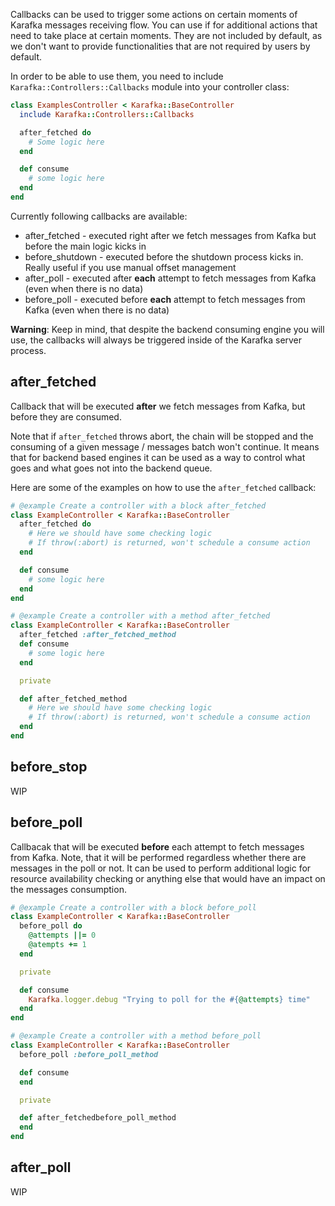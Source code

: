Callbacks can be used to trigger some actions on certain moments of Karafka messages receiving flow. You can use if for additional actions that need to take place at certain moments. They are not included by default, as we don't want to provide functionalities that are not required by users by default.

In order to be able to use them, you need to include ```Karafka::Controllers::Callbacks``` module into your controller class:

```ruby
class ExamplesController < Karafka::BaseController
  include Karafka::Controllers::Callbacks

  after_fetched do
    # Some logic here
  end

  def consume
    # some logic here
  end
end
```

Currently following callbacks are available:

- after_fetched - executed right after we fetch messages from Kafka but before the main logic kicks in
- before_shutdown - executed before the shutdown process kicks in. Really useful if you use manual offset management
- after_poll - executed after **each** attempt to fetch messages from Kafka (even when there is no data)
- before_poll - executed before **each** attempt to fetch messages from Kafka (even when there is no data)

**Warning**: Keep in mind, that despite the backend consuming engine you will use, the callbacks will always be triggered inside of the Karafka server process.

## after_fetched

Callback that will be executed **after** we fetch messages from Kafka, but before they are consumed.

Note that if ```after_fetched``` throws abort, the chain will be stopped and the consuming of a given message / messages batch won't continue. It means that for backend based engines it can be used as a way to control what goes and what goes not into the backend queue.

Here are some of the examples on how to use the ```after_fetched``` callback:

```ruby
# @example Create a controller with a block after_fetched
class ExampleController < Karafka::BaseController
  after_fetched do
    # Here we should have some checking logic
    # If throw(:abort) is returned, won't schedule a consume action
  end

  def consume
    # some logic here
  end
end

# @example Create a controller with a method after_fetched
class ExampleController < Karafka::BaseController
  after_fetched :after_fetched_method
  def consume
    # some logic here
  end

  private

  def after_fetched_method
    # Here we should have some checking logic
    # If throw(:abort) is returned, won't schedule a consume action
  end
end
```

## before_stop

WIP

## before_poll

Callbacak that will be executed **before** each attempt to fetch messages from Kafka. Note, that it will be performed regardless whether there are messages in the poll or not. It can be used to perform additional logic for resource availability checking or anything else that would have an impact on the messages consumption.

```ruby
# @example Create a controller with a block before_poll
class ExampleController < Karafka::BaseController
  before_poll do
    @attempts ||= 0
    @atempts += 1
  end

  private

  def consume
    Karafka.logger.debug "Trying to poll for the #{@attempts} time"
  end
end

# @example Create a controller with a method before_poll
class ExampleController < Karafka::BaseController
  before_poll :before_poll_method

  def consume
  end

  private

  def after_fetchedbefore_poll_method
  end
end
```

## after_poll

WIP
